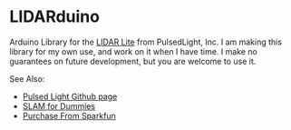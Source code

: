 # LIDARduino
Arduino Library for the [LIDAR Lite](http://pulsedlight3d.com) from PulsedLight, Inc.
I am making this library for my own use, and work on it
when I have time. I make no guarantees on future
development, but you are welcome to use it.

See Also:
* [Pulsed Light Github page](https://github.com/pulsedlight3d)
* [SLAM for Dummies](http://ocw.mit.edu/courses/aeronautics-and-astronautics/16-412j-cognitive-robotics-spring-2005/projects/1aslam_blas_repo.pdf)
* [Purchase From Sparkfun](https://www.sparkfun.com/products/13167)
